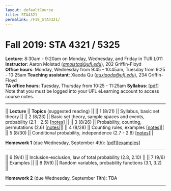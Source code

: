 ```yaml
---
layout: defaultCourse
title: STA4321
permalink: /F19_STA4321/
---
```

# Fall 2019: STA 4321 / 5325  
**Lecture**: 8:30am - 9:20am on Monday, Wednesday, and Friday in TUR L011
**Instructor**: Aaron Molstad (*amolstad@ufl.edu*), 202 Griffin-Floyd  
**Office hours**: Monday, Wednesday from 9:45 - 10:45am, Tuesday from 9:25 - 10:25am 
**Teaching assistant**: Xiaoda Qu (*quxiaoda@ufl.edu*), 234 Griffin-Floyd  
**TA office hours**: Tuesday, Thursday from 10:25 - 11:25am
**Syllabus**: [[pdf](/docs/Syllabus.pdf)]  
Note that you must be logged into your UFL eLearning account to access course notes.  

---------------


||  **Lecture** ||  **Topics** (suggested reading) ||
|| 1 (8/21)  || Syllabus, basic set theory ||
|| 2 (8/23)  || Basic set theory, sample spaces and events, probability (2.1 - 2.5) [[notes](https://ufl.instructure.com/courses/382258/files/45098575/download?wrap=1)] ||
|| 3 (8/26)  || Probability, counting, permutations (2.6) [[notes](https://ufl.instructure.com/courses/382258/files/45098576/download?wrap=1)]||
|| 4 (8/28)  || Counting rules, examples [[notes](https://ufl.instructure.com/courses/382258/files/45124035/download?wrap=1)]||
|| 5 (8/30)  || Conditional probability, independence (2.7 - 2.8) [[notes](https://ufl.instructure.com/courses/382258/files/45162421/download?wrap=1)]||

**Homework 1** (due Wednesday, September 4th): [[pdf](/docs/STA4321_F19_Homework1.pdf)][[examples](/docs/CountingExamples.pdf)]


---------------

|| 6 (9/4)  || Inclusion-exclusion, law of total probability (2.8, 2.10) ||
|| 7 (9/6)  || Examples ||
|| 8 (9/9)  || Random variables, probability functions (3.1, 3.2) ||

**Homework 2** (due Wednesday, September 11th): TBA

---------------

